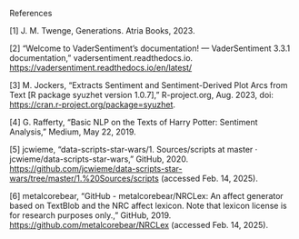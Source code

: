 References 

[1] J. M. Twenge, Generations. Atria Books, 2023.

[2] “Welcome to VaderSentiment’s documentation! — VaderSentiment 3.3.1 documentation,” vadersentiment.readthedocs.io. https://vadersentiment.readthedocs.io/en/latest/

‌[3] M. Jockers, “Extracts Sentiment and Sentiment-Derived Plot Arcs from Text [R package syuzhet version 1.0.7],” R-project.org, Aug. 2023, doi: https://cran.r-project.org/package=syuzhet.

‌[4] G. Rafferty, “Basic NLP on the Texts of Harry Potter: Sentiment Analysis,” Medium, May 22, 2019. 

[5] jcwieme, “data-scripts-star-wars/1. Sources/scripts at master · jcwieme/data-scripts-star-wars,” GitHub, 2020. https://github.com/jcwieme/data-scripts-star-wars/tree/master/1.%20Sources/scripts (accessed Feb. 14, 2025).

[6] metalcorebear, “GitHub - metalcorebear/NRCLex: An affect generator based on TextBlob and the NRC affect lexicon. Note that lexicon license is for research purposes only.,” GitHub, 2019. https://github.com/metalcorebear/NRCLex (accessed Feb. 14, 2025).

